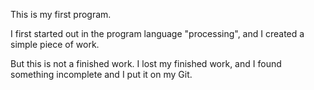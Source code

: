 This is my first program.

I first started out in the program language "processing", and I created a simple piece of work.

But this is not a finished work. I lost my finished work, and I found something incomplete and I put it on my Git.
